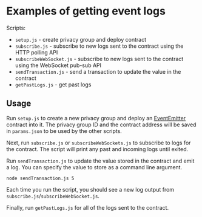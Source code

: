 # Examples of getting event logs

Scripts:
- `setup.js` - create privacy group and deploy contract
- `subscribe.js` - subscribe to new logs sent to the contract using the HTTP polling API
- `subscribeWebSocket.js` - subscribe to new logs sent to the contract using the WebSocket pub-sub API
- `sendTransaction.js` - send a transaction to update the value in the contract
- `getPastLogs.js` - get past logs

## Usage
Run `setup.js` to create a new privacy group and deploy an [EventEmitter](../solidity/EventEmitter/EventEmitter.sol) contract into it. The privacy group ID and the contract address will be saved in `params.json` to be used by the other scripts.

Next, run `subscribe.js` or `subscribeWebSockets.js` to subscribe to logs for the contract. The script will print any past and incoming logs until exited.

Run `sendTransaction.js` to update the value stored in the contract and emit a log. You can specify the value to store as a command line argument.
```
node sendTransaction.js 5
```

Each time you run the script, you should see a new log output from `subscribe.js`/`subscribeWebSocket.js`.

Finally, run `getPastLogs.js` for all of the logs sent to the contract.
